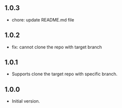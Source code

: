## 1.0.3
- chore: update README.md file

## 1.0.2
- fix: cannot clone the repo with target branch

## 1.0.1
- Supports clone the target repo with specific branch.

## 1.0.0
- Initial version.